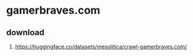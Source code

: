# gamerbraves.com

## download

1. https://huggingface.co/datasets/mesolitica/crawl-gamerbraves.com/